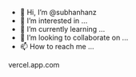 - 👋 Hi, I’m @subhanhanz
- 👀 I’m interested in ...
- 🌱 I’m currently learning ...
- 💞️ I’m looking to collaborate on ...
- 📫 How to reach me ...

<!---
subhanhanz/subhanhanz is a ✨ special ✨ repository because its `README.md` (this file) appears on your GitHub profile.
You can click the Preview link to take a look at your changes.
--->vercel.app.com
